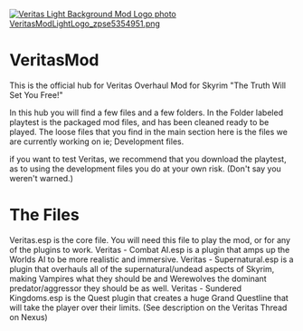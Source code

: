 <align-center><a href="http://s44.photobucket.com/user/SnippyChris/media/Veritas%20Mod%20Project/VeritasModLightLogo_zpse5354951.png.html" target="_blank"><img src="http://i44.photobucket.com/albums/f37/SnippyChris/Veritas%20Mod%20Project/VeritasModLightLogo_zpse5354951.png" border="0" alt="Veritas Light Background Mod Logo photo VeritasModLightLogo_zpse5354951.png"/></a></center>

VeritasMod
==========

This is the official hub for Veritas Overhaul Mod for Skyrim "The Truth Will Set You Free!"

In this hub you will find a few files and a few folders. In the Folder labeled playtest is the packaged mod files, and has been cleaned ready to be played. 
The loose files that you find in the main section here is the files we are currently working on ie; Development files.

if you want to test Veritas, we recommend that you download the playtest, as to using the development files you do at your own risk. (Don't say you weren't warned.)

The Files
===========
Veritas.esp is the core file. You will need this file to play the mod, or for any of the plugins to work.
Veritas - Combat AI.esp is a plugin that amps up the Worlds AI to be more realistic and immersive.
Veritas - Supernatural.esp is a plugin that overhauls all of the supernatural/undead aspects of Skyrim, making Vampires what they should be and Werewolves the dominant predator/aggressor they should be as well.
Veritas - Sundered Kingdoms.esp is the Quest plugin that creates a huge Grand Questline that will take the player over their limits. (See description on the Veritas Thread on Nexus)
